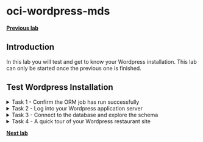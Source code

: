 # oci-wordpress-mds

**[Previous lab](./lab_preparation.md)**
## Introduction
In this lab you will test and get to know your Wordpress installation. This lab can only be started once the previous one is finished.

## Test Wordpress Installation
<details>
<summary>Task 1 - Confirm the ORM job has run successfully</summary>

1. This job typically takes 15-20 minutes so please be patient. When the job completes the RMJ icon in the top left of the ORM page will turn from orange (updating) to green and will state that the job has succeeded (see below). If it turns red then there is an issue. Scroll to the bottom of the log and use its information to diagnose the issue.

    ![OCI orm job complete](./images/OCI-orm_job_complete.png)

2. Obtaining information about the installation
    Information such as the public IP address of the Wordpress application server can be obtained by accessing the links under the Resources menu (which can be found on left hand side of the ORM RMJ page (see above).

    1. Click on the **Outputs** menu item. Here you will see values for: the database's private IP addrees; the Wordpress database user's name; the Wordpress database user's password, and the public IP address of the Wordpress application server. Note that unless you changed the passwords as part of the installation, then all other passwords will have the same value as the Wordpress user's password. This is not best practice in production and has only been done here to keep things simple for the lab.

    2. Click on the **Job resources** menu item. Here you will see in detail all the resources that went into the making of the infrastructure and Wordpress site.

</details>

<details>
<summary>Task 2 - Log into your Wordpress application server</summary>

In order to complete the rest of the lab you will need to log into the application server. This requires you to know the public IP address of the server and user credentials. The user credentials are formed of a username and a private key. To get this information perform the following steps:

1. The user name is **opc**. This user is part of the sudoers group on the application server meaning it can elevate its privileges to that of root by using the sudo command.
2. The public IP address can be obtained by clicking on the **Outputs** menu item of the ORM RMJ page. Navigate to Outputs and make a note of the Wordpress Public IP address.
3. Getting the private key is a little more difficult. The private key can be found by clicking on the **Job resources** menu item and navigating to the tls_private_key.public_private_key_pair row and then selecting the correct attribute, private_key_pem. However, even then the key will be unusable without some editing. Therefore, to make this process easier we have provided a simple tool that will help you select the correct attribute and make the necessary edits. Follow this procedure:

    1. Navigate to **Job resources**
    2. Scroll down to **tls_private_key.public_private_key_pair** row and click on **copy** (note: if your page is displaying the attributes for this resource, then first click on hide otherwise you won't be able to perform the copy)
    ![OCI orm select resources](./images/OCI-orm_select_resources.png)
    3. Open up a browser and enter: http://**public-ip-address**/formatkey.html. The screen shot below for details this. Note that because the URL is using http the browser states that the connection is insecure (i.e. the page was transmitted in the clear). However, the script within the webpage that will convert the key runs entirely within your browser and makes no calls across the internet, etc., Therefore, no information will leave your browser or PC and so the process of converting your key is secure.
    
    ![SCRIPT format key](./images/SCRIPT_format_key.png)
    4. Click in the left hand text area and then paste the copied resources into it. Now click the Format button. This will create a properly formatted pem key and will display it in the right-hand text area. An example is shown below.

    ![SCRIPT format key resource](./images/SCRIPT_format_key_resource.png)
    
    5. Now copy the formatted key. It is critically important to copy all of the key: from the very first hyphen (-) to the last. An easy way to select this block of text is to click in the right hand pane and then press ctrl-a on the keyboard. Once the text is selected, press ctrl-c to copy. Alternatively use your mouse to select all the text and then its right button to copy. The image below shows the text you must select.
    
    ![SCRIPT format key resource](./images/SCRIPT_format_key_selected.png)

    6. You now need to save the copied pem into a file. Open an edited such as Notepad and paste the copied pem into it. Give the file a name (e.g. wp.pem) and save it to your PC. 
        - If you are a **Windows user** then it does not matter too much where you save it, a suggestion would be, c:\users\your-name, e.g. c:\users\stuart\wp.pem. If you use PuTTy as an ssh client you will need to convert the pem key into PuTTy's ppk format - use PuTTyGen to do this. 
        - If you are a **linux user** then you should save the file to your user account's .ssh directory and then change its permission to 644, e.g. if your home account is /home/stuart then save the file to /home/stuart/.ssh/wp.pem then chmod 644 /home/stuart/.ssh/wp.pem.
    
    7. You should now be able to log into your application server, using ssh -i path-to-private-key opc@public-ip. An example is shown below (where the public IP address of the application server is 150.230.122.56). Be aware that the first time you log in you will be requested to confirm the authenticity of the host, to which you must answer **yes**. 
    ![APP first login](./images/APP_first_login.png)
    There will be a number of scripts and files in the opc home directory. These files are leftovers from the build. Please feel free to look at them, but please **do not attempt to run any of them** as they will most likely destroy what has been built.

</details>

<details>
<summary>Task 3 - Connect to the database and explore the schema</summary>

1. To perform this task you will need the following information:
    1. The administrative user of the database. Unless you have changed it this will be by default **admin**
    
    2. The password for the administrative user. Unless you have changed it this will be the same as the password for the wordpress db user which is detailed in the Outputs section of the ORM Job page (see (3) below for navigation details of how to get to Outputs).
    
    3. The private IP address of the database server. To obtain the private IP address of the database server. In the OCI console this can be found by
        - **Either** going to the ORM job page: 
            - If you are not already on the ORM jobs page navigate to it by clicking on the Hamburger Menu, select **Developer Services** and then under **Resource Manager** click on the **Jobs** link. Once in the Jobs list page click on the **ormjob** link. In the Job page click on **Outputs** and then copy the mds_instance_ip value. 
        - **Or** going to the database instance's page: 
            - Click on the Hamburger Menu and select **Databases** (do not select Oracle Database). Click on **DB Systems** (under MySQL). In the DB Systems list page click on your database's name ("MySQLInstance" unless you changed the name). In the instance's page scroll down and on the right hand side you will see a section called Endpoint and within it will be the private IP address.
    
2. If you have logged out of the application server, then re-login (see step 7 of the previous task)
    
3. Connect to the database using MySQL Shell. Use the following connection string: mysqlsh --uri admin@private-ip-address --sql and then supplying the password at the prompt. For example: 

![database login](./images/WP-db-login.png)
    
4. Once connected, use the wordpress schema (or whatever name you gave the wordpress schema) and look at its structure. Do not make any changes. For example:

![database login](./images/WP-db-schema.png)

5. Quit from the database and then take a tour of your new restaurant (task 4).
    
![database logout](./images/WP-db-logout.png)
    
</details>

<details>
<summary>Task 4 - A quick tour of your Wordpress restaurant site</summary>

1. As a customer you can reach the restaurant site by entering ht<span>tp://</span>public-ip-address. The image below shows the home page:

    ![WP homepage](./images/WP_homepage.png)

2. If you scroll down the page you will see a (very unintersting) post. If you scroll up you can create an order by clicking on the **Order Online** link. Create an order for delivery that contains a few items, and then go to the checkout. Checkout as a guest - see below for a typical entry. Scroll down the screen and set the Payment Method to be Test Payment. Click on the Place Order button.

    ![WP checkout](./images/WP_checkout.png)

3. Once you have placed the order you should see an Order Confirmation screen. This is what the customer sees. As the owner/adminstrator of the site you will have to process the order. To do this you need to log in as the Wordpress administrator. You can achieve this by entering ht<span>tp://</span>public-ip-address/wp-admin and then entering the requested credentials. For example:

    ![WP wp wp admin](./images/WP_wp_admin.png)

4. Once you have logged in you will arrive at the admin dashboard. 

    ![WP wp admin dashboard](./images/WP_admin_dashboard.png)

5. Click on RestroPress and change the order status to Completed for the order you made as a customer.

    ![WP wp admin complete](./images/WP_complete_order.png)

6. If you have time click on Food Items and explore its options.

</details>

**[Next lab](./mds_enable_ha.md)**
